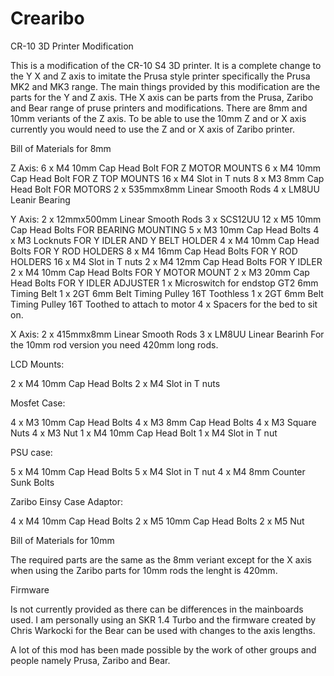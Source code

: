 # Crearibo

CR-10 3D Printer Modification

This is a modification of the CR-10 S4 3D printer. It is a complete change to the Y X and Z axis to imitate the Prusa style printer specifically the Prusa MK2 and MK3 range. The main things provided by this modification are the parts for the Y and Z axis. THe X axis can be parts from the Prusa, Zaribo and Bear range of pruse printers and modifications. There are 8mm and 10mm veriants of the Z axis. To be able to use the 10mm Z and or X axis currently you would need to use the Z and or X axis of Zaribo printer.

Bill of Materials for 8mm

Z Axis:
6 x M4 10mm Cap Head Bolt FOR Z MOTOR MOUNTS
6 x M4 10mm Cap Head Bolt FOR Z TOP MOUNTS
16 x M4 Slot in T nuts
8 x M3 8mm Cap Head Bolt FOR MOTORS
2 x 535mmx8mm Linear Smooth Rods
4 x LM8UU Leanir Bearing

Y Axis:
2 x 12mmx500mm Linear Smooth Rods
3 x SCS12UU
12 x M5 10mm Cap Head Bolts FOR BEARING MOUNTING
5 x M3 10mm Cap Head Bolts
4 x M3 Locknuts FOR Y IDLER AND Y BELT HOLDER
4 x M4 10mm Cap Head Bolts FOR Y ROD HOLDERS
8 x M4 16mm Cap Head Bolts FOR Y ROD HOLDERS
16 x M4 Slot in T nuts
2 x M4 12mm Cap Head Bolts FOR Y IDLER
2 x M4 10mm Cap Head Bolts FOR Y MOTOR MOUNT
2 x M3 20mm Cap Head Bolts FOR Y IDLER ADJUSTER
1 x Microswitch for endstop
GT2 6mm Timing Belt
1 x 2GT 6mm Belt Timing Pulley 16T Toothless
1 x 2GT 6mm Belt Timing Pulley 16T Toothed to attach to motor
4 x Spacers for the bed to sit on.

X Axis:
2 x 415mmx8mm Linear Smooth Rods
3 x LM8UU Linear Bearinh
For the 10mm rod version you need 420mm long rods.

LCD Mounts:

2 x M4 10mm Cap Head Bolts
2 x M4 Slot in T nuts

Mosfet Case:

4 x M3 10mm Cap Head Bolts
4 x M3 8mm Cap Head Bolts
4 x M3 Square Nuts
4 x M3 Nut
1 x M4 10mm Cap Head Bolt
1 x M4 Slot in T nut

PSU case:

5 x M4 10mm Cap Head Bolts
5 x M4 Slot in T nut
4 x M4 8mm Counter Sunk Bolts

Zaribo Einsy Case Adaptor:

4 x M4 10mm Cap Head Bolts
2 x M5 10mm Cap Head Bolts
2 x M5 Nut

Bill of Materials for 10mm

The required parts are the same as the 8mm veriant except for the X axis when using the Zaribo parts for 10mm rods the lenght is 420mm.

Firmware

Is not currently provided as there can be differences in the mainboards used. I am personally using an SKR 1.4 Turbo and the firmware created by Chris Warkocki for the Bear can be used with changes to the axis lengths.

A lot of this mod has been made possible by the work of other groups and people namely Prusa, Zaribo and Bear.
